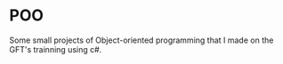 # POO
Some small projects of Object-oriented programming that I made on the GFT's trainning using c#.
